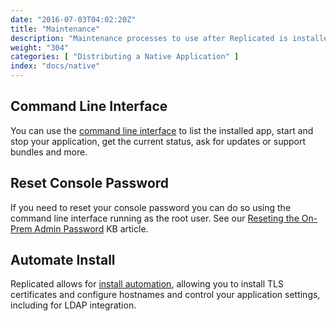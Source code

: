 ```yaml
---
date: "2016-07-03T04:02:20Z"
title: "Maintenance"
description: "Maintenance processes to use after Replicated is installed"
weight: "304"
categories: [ "Distributing a Native Application" ]
index: "docs/native"
---
```


## Command Line Interface

You can use the [command line interface](/api/replicated-cli/) to list the installed app, start and stop
your application, get the current status, ask for updates or support bundles and more.

## Reset Console Password

If you need to reset your console password you can do so using the command line interface running as the
root user.  See our [Reseting the On-Prem Admin Password](/docs/kb/supporting-your-customers/resetting-console-password/)
KB article.

## Automate Install

Replicated allows for [install automation](/docs/kb/developer-resources/automate-install/),
allowing you to install TLS certificates and configure hostnames and control your
application settings, including for LDAP integration.